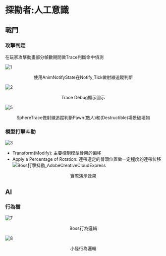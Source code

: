 # 探勘者:人工意識

## 戰鬥

### 攻擊判定
在玩家攻擊動畫部分幀數期間做Trace判斷命中偵測

![1](https://user-images.githubusercontent.com/92261914/169288821-63445e1d-c1b6-4b99-9707-bea0d6e65669.png)
<p align="center">
  使用AnimNotifyState在Notify_Tick做射線追蹤判斷
</p>  

![2](https://user-images.githubusercontent.com/92261914/169289633-a035a640-874b-4d85-85f2-4f5e586b3ae4.png)
<p align="center">
    Trace Debug顯示圖示
</p>

![5](https://user-images.githubusercontent.com/92261914/169289864-ac4e05c8-da9a-45b3-a51d-6d89d9e7ffa9.png)
<p align="center">
    SphereTrace做射線追蹤判斷Pawn(敵人)和(Destructible)場景破壞物
</p>

### 模型打擊斗動
![3](https://user-images.githubusercontent.com/92261914/169292229-11c1729b-0556-4936-9c8a-67fe6a6a622a.png)
 - Transform(Modify):
   主要控制模型骨架的偏移
 - Apply a Percentage of Rotation:
   連帶選定的骨頭位置做一定程度的連帶位移
![Boss打擊抖動_AdobeCreativeCloudExpress](https://user-images.githubusercontent.com/92261914/169293426-b437cf88-639c-461e-8ef8-e0b396de152c.gif)
<p align="center">
    實際演示效果
</p>


## AI
### 行為樹

![7](https://user-images.githubusercontent.com/92261914/169292456-5c9a8f12-257b-42f6-8722-9a40481052c0.png)
<p align="center">
    Boss行為邏輯
</p>

![8](https://user-images.githubusercontent.com/92261914/169292713-3e938004-598d-41c5-8f2c-0df6440c5b80.png)
<p align="center">
    小怪行為邏輯
</p>

